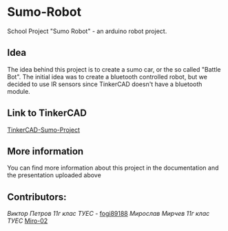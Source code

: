 # Sumo-Robot
School Project "Sumo Robot" - an arduino robot project.

## Idea
The idea behind this project is to create a sumo car, or the so called "Battle Bot".
The initial idea was to create a bluetooth controlled robot, but we decided to use IR sensors since TinkerCAD doesn't have a bluetooth module.

## Link to TinkerCAD
[TinkerCAD-Sumo-Project](https://www.tinkercad.com/things/2qbZtXvybE7-sumo-robot)

## More information
You can find more information about this project in the documentation and the presentation uploaded above

## Contributors:
*Виктор Петров 11г клас ТУЕС* - [fogi89188](https://github.com/fogi89188/)
*Мирослав Мирчев 11г клас ТУЕС* [Miro-02](https://github.com/Miro-02)
